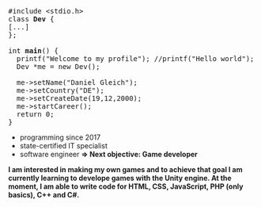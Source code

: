 <pre>
#include &lt;stdio.h&gt;
class <b>Dev</b> {
[...]
};

int <b>main</b>() {
  printf("Welcome to my profile"); //printf("Hello world");
  Dev *me = new Dev();<br>
  me->setName("Daniel Gleich");
  me->setCountry("DE");
  me->setCreateDate(19,12,2000);
  me->startCareer();
  return 0;
}
</pre>
- programming since 2017
- state-certified IT specialist
- software engineer
<b> => Next objective: Game developer

<div>
  I am interested in making my own games and to achieve that goal I am currently learning to develope games with the Unity engine. At the moment, I am able to write code for HTML, CSS, JavaScript, PHP (only basics), C++ and C#.
</div>

